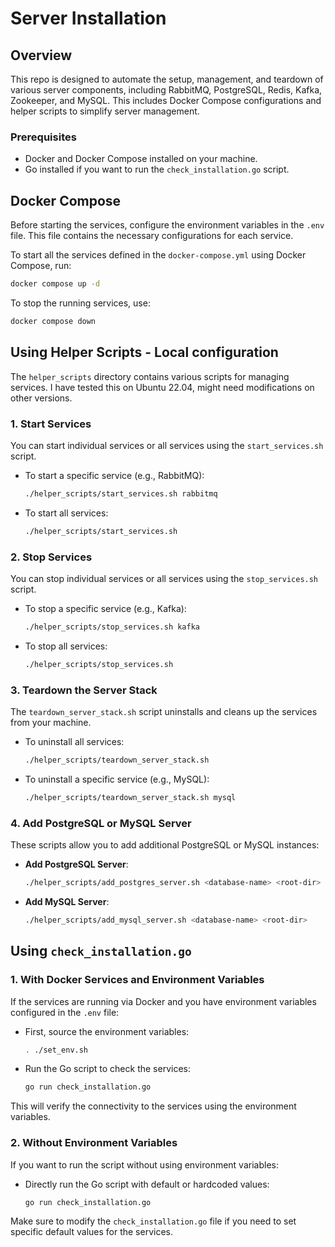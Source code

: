 
# Server Installation

## Overview

This repo is designed to automate the setup, management, and teardown of various server components, including RabbitMQ, PostgreSQL, Redis, Kafka, Zookeeper, and MySQL. This includes Docker Compose configurations and helper scripts to simplify server management.

### Prerequisites

- Docker and Docker Compose installed on your machine.
- Go installed if you want to run the `check_installation.go` script.

## Docker Compose

Before starting the services, configure the environment variables in the `.env` file. This file contains the necessary configurations for each service.

To start all the services defined in the `docker-compose.yml` using Docker Compose, run:

```bash
docker compose up -d
```

To stop the running services, use:

```bash
docker compose down
```

## Using Helper Scripts - Local configuration

The `helper_scripts` directory contains various scripts for managing services. I have tested this on Ubuntu 22.04, might need modifications on other versions.

### 1. **Start Services**

You can start individual services or all services using the `start_services.sh` script.

- To start a specific service (e.g., RabbitMQ):

  ```bash
  ./helper_scripts/start_services.sh rabbitmq
  ```

- To start all services:

  ```bash
  ./helper_scripts/start_services.sh
  ```

### 2. **Stop Services**

You can stop individual services or all services using the `stop_services.sh` script.

- To stop a specific service (e.g., Kafka):

  ```bash
  ./helper_scripts/stop_services.sh kafka
  ```

- To stop all services:

  ```bash
  ./helper_scripts/stop_services.sh
  ```

### 3. **Teardown the Server Stack**

The `teardown_server_stack.sh` script uninstalls and cleans up the services from your machine.

- To uninstall all services:

  ```bash
  ./helper_scripts/teardown_server_stack.sh
  ```

- To uninstall a specific service (e.g., MySQL):

  ```bash
  ./helper_scripts/teardown_server_stack.sh mysql
  ```

### 4. **Add PostgreSQL or MySQL Server**

These scripts allow you to add additional PostgreSQL or MySQL instances:

- **Add PostgreSQL Server**:

  ```bash
  ./helper_scripts/add_postgres_server.sh <database-name> <root-dir>
  ```

- **Add MySQL Server**:

  ```bash
  ./helper_scripts/add_mysql_server.sh <database-name> <root-dir>
  ```

## Using `check_installation.go`

### 1. **With Docker Services and Environment Variables**

If the services are running via Docker and you have environment variables configured in the `.env` file:

- First, source the environment variables:

  ```bash
  . ./set_env.sh
  ```

- Run the Go script to check the services:

  ```bash
  go run check_installation.go
  ```

This will verify the connectivity to the services using the environment variables.

### 2. **Without Environment Variables**

If you want to run the script without using environment variables:

- Directly run the Go script with default or hardcoded values:

  ```bash
  go run check_installation.go
  ```

Make sure to modify the `check_installation.go` file if you need to set specific default values for the services.

